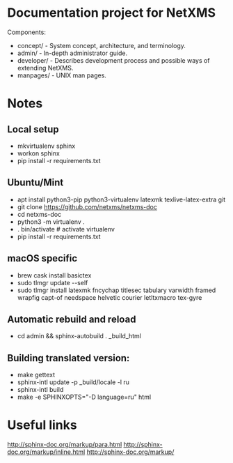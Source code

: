 # Documentation project for NetXMS

Components:

-   concept/ - System concept, architecture, and terminology.
-   admin/ - In-depth administrator guide.
-   developer/ - Describes development process and possible ways of extending NetXMS.
-   manpages/ - UNIX man pages.

# Notes

## Local setup

-   mkvirtualenv sphinx
-   workon sphinx
-   pip install -r requirements.txt

## Ubuntu/Mint

-   apt install python3-pip python3-virtualenv latexmk texlive-latex-extra git
-   git clone https://github.com/netxms/netxms-doc
-   cd netxms-doc
-   python3 -m virtualenv .
-   . bin/activate # activate virtualenv
-   pip install -r requirements.txt

## macOS specific

-   brew cask install basictex
-   sudo tlmgr update --self
-   sudo tlmgr install latexmk fncychap titlesec tabulary varwidth framed wrapfig capt-of needspace helvetic courier letltxmacro tex-gyre

## Automatic rebuild and reload

-   cd admin && sphinx-autobuild . \_build_html

## Building translated version:

-   make gettext
-   sphinx-intl update -p \_build/locale -l ru
-   sphinx-intl build
-   make -e SPHINXOPTS="-D language=ru" html

# Useful links

http://sphinx-doc.org/markup/para.html
http://sphinx-doc.org/markup/inline.html
http://sphinx-doc.org/markup/
